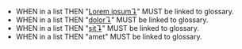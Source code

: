 -   WHEN in a list THEN "[Lorem ipsum↴](../glossary.md#lorem-ipsum)" MUST be linked to glossary.
-   WHEN in a list THEN "[dolor↴](../glossary.md#dolor)" MUST be linked to glossary.
-   WHEN in a list THEN "[sit↴](../glossary.md#sit)" MUST be linked to glossary.
-   WHEN in a list THEN "amet" MUST be linked to glossary.
